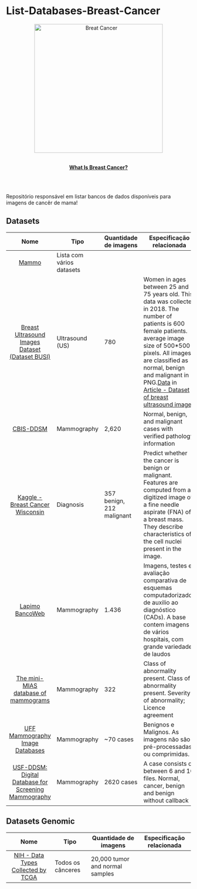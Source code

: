 # List-Databases-Breast-Cancer


<div align="center">
  <img  width="350" height="350" src="https://miro.medium.com/max/1200/1*2QVeenJ2bdiA_9N8qvPiPA.png" width="350" alt="Breat Cancer">
	<br>
	<br>
	<p>
		<a href="https://www.cdc.gov/cancer/breast/basic_info/what-is-breast-cancer.htm">
			<b>What Is Breast Cancer?</b>
		</a>
	</p>
	<br>
</div>
<br/>

Repositório responsável em listar bancos de dados disponíveis para imagens de cancêr de mama!

## Datasets
Nome | Tipo | Quantidade de imagens | Especificação relacionada
:------------: | ------------------------ | ------------ | -
[Mammo](https://www.mammoimage.org/databases/) | Lista com vários datasets 
[Breast Ultrasound Images Dataset (Dataset BUSI)](https://scholar.cu.edu.eg/?q=afahmy/pages/dataset)| Ultrasound (US) | 780 |  Women in ages between 25 and 75 years old. This data was collected in 2018. The number of patients is 600 female patients. average image size of 500*500 pixels. All images are classified as normal, benign and malignant in PNG.[Data](https://scholar.cu.edu.eg/?q=afahmy/pages/dataset) in [Article - Dataset of breast ultrasound images](https://www.sciencedirect.com/science/article/pii/S2352340919312181)
[CBIS-DDSM](https://wiki.cancerimagingarchive.net/display/Public/CBIS-DDSM)| Mammography  | 2,620 | Normal, benign, and malignant cases with verified pathology information
[Kaggle - Breast Cancer Wisconsin](https://www.kaggle.com/uciml/breast-cancer-wisconsin-data) | Diagnosis | 357 benign, 212 malignant | Predict whether the cancer is benign or malignant. Features are computed from a digitized image of a fine needle aspirate (FNA) of a breast mass. They describe characteristics of the cell nuclei present in the image.
[Lapimo BancoWeb](http://lapimo.sel.eesc.usp.br/lapimo/drupal/?q=node/8)| Mammography | 1.436 | Imagens, testes e avaliação comparativa de esquemas computadorizados de auxilio ao diagnóstico (CADs). A base contem imagens de vários hospitais, com grande variedade de laudos
[The mini-MIAS database of mammograms](http://peipa.essex.ac.uk/info/mias.html)| Mammography | 322  |  Class of abnormality present. Class of abnormality present. Severity of abnormality; Licence agreement 
[UFF Mammography Image Databases](http://www.ic.uff.br/~aconci/mam/frameex1.htm)| Mammography | ~70 cases | Benignos e Malignos. As imagens não são pré-processadas ou comprimidas.
[USF-DDSM: Digital Database for Screening Mammography](http://www.eng.usf.edu/cvprg/)| Mammography | 2620 cases | A case consists of between 6 and 10 files. Normal, cancer, benign and benign without callback


## Datasets Genomic
Nome | Tipo | Quantidade de imagens | Especificação relacionada
:------------: | ------------------------ | ------------ | -
[NIH - Data Types Collected by TCGA](https://www.cancer.gov/about-nci/organization/ccg/research/structural-genomics/tcga/using-tcga/types)| Todos os cânceres | 20,000 tumor and normal samples
